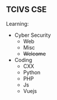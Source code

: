 TCIVS CSE
---
Learning:
- Cyber Security
  - Web
  - Misc
  - ~~Welcome~~
- Coding
  - CXX
  - Python
  - PHP
  - Js
  - Vuejs
